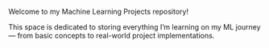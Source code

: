 Welcome to my Machine Learning Projects repository!

This space is dedicated to storing everything I’m learning on my ML journey
        — from basic concepts to real-world project implementations.
